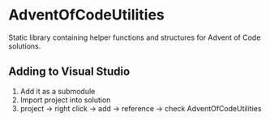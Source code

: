 # AdventOfCodeUtilities

Static library containing helper functions and structures for Advent of Code solutions.

## Adding to Visual Studio
1. Add it as a submodule
2. Import project into solution
3. project -> right click -> add -> reference -> check AdventOfCodeUtilities

